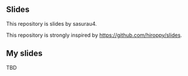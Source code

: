## Slides

This repository is slides by sasurau4.

This repository is strongly inspired by https://github.com/hiroppy/slides.


## My slides

TBD
